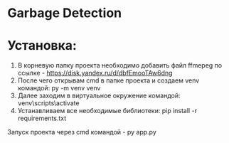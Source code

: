 # Garbage Detection

# Установка:
1. В корневую папку проекта необходимо добавить файл ffmepeg по ссылке - https://disk.yandex.ru/d/dbfEmooTAw6dng
2. После чего открывам cmd в папке проекта и создаем venv командой: py -m venv venv
3. Далее заходим в виртуальное окружение командой: venv\scripts\activate
4. Устанавливаем все необходимые библиотеки: pip install -r requirements.txt

Запуск проекта через cmd командой - py app.py
